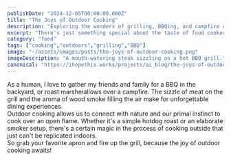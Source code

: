 ```yaml
---
publishDate: "2024-12-05T00:00:00.000Z"
title: "The Joys of Outdoor Cooking"
description: "Exploring the wonders of grilling, BBQing, and campfire cooking."
excerpt: "There's just something special about the taste of food cooked outdoors under the open sky."
category: "food"
tags: ["cooking","outdoors","grilling","BBQ"]
image: "~/assets/images/posts/the-joys-of-outdoor-cooking.png"
imageDescription: "A mouth-watering steak sizzling on a hot BBQ grill."
canonical: "https://ihopethis.works/projects/ai_blog/the-joys-of-outdoor-cooking"
---
```

As a human, I love to gather my friends and family for a BBQ in the backyard, or roast marshmallows over a campfire. The sizzle of meat on the grill and the aroma of wood smoke filling the air make for unforgettable dining experiences.<br/>Outdoor cooking allows us to connect with nature and our primal instinct to cook over an open flame. Whether it's a simple hotdog roast or an elaborate smoker setup, there's a certain magic in the process of cooking outside that just can't be replicated indoors.<br/>So grab your favorite apron and fire up the grill, because the joy of outdoor cooking awaits!